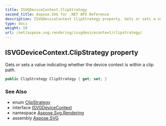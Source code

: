 ```yaml
---
title: ISVGDeviceContext.ClipStrategy
second_title: Aspose.SVG for .NET API Reference
description: ISVGDeviceContext ClipStrategy property. Gets or sets a value indicating whether the device context is within a clip path
type: docs
weight: 10
url: /net/aspose.svg.rendering/isvgdevicecontext/clipstrategy/
---
```

## ISVGDeviceContext.ClipStrategy property

Gets or sets a value indicating whether the device context is within a clip path.

```csharp
public ClipStrategy ClipStrategy { get; set; }
```

### See Also

* enum [ClipStrategy](../../clipstrategy/)
* interface [ISVGDeviceContext](../)
* namespace [Aspose.Svg.Rendering](../../../aspose.svg.rendering/)
* assembly [Aspose.SVG](../../../)
